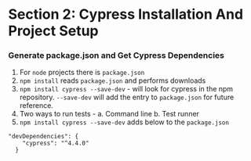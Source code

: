 # Section 2: Cypress Installation And Project Setup

### Generate package.json and Get Cypress Dependencies

1. For `node` projects there is `package.json`
2. `npm install` reads `package.json` and performs downloads
3. `npm install cypress --save-dev` - will look for cypress in the npm repository. `--save-dev` will add the entry to `package.json` for future reference.
4. Two ways to run tests -
    a. Command line
    b. Test runner
5. `npm install cypress --save-dev` adds below to the `package.json`
```
"devDependencies": {
    "cypress": "^4.4.0"
  }
```
